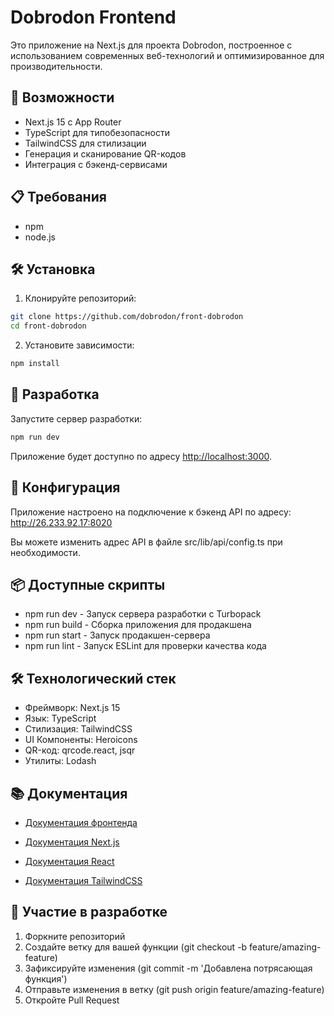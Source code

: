 # Dobrodon Frontend

Это приложение на Next.js для проекта Dobrodon, построенное с использованием современных веб-технологий и оптимизированное для производительности.

## 🚀 Возможности

- Next.js 15 с App Router
- TypeScript для типобезопасности
- TailwindCSS для стилизации
- Генерация и сканирование QR-кодов
- Интеграция с бэкенд-сервисами

## 📋 Требования
- npm
- node.js

## 🛠 Установка

1. Клонируйте репозиторий:
```bash
git clone https://github.com/dobrodon/front-dobrodon
cd front-dobrodon
```
2. Установите зависимости:
```bash
npm install
```

## 🚀 Разработка

Запустите сервер разработки:
```bash
npm run dev
```

Приложение будет доступно по адресу [http://localhost:3000](http://localhost:3000).

## 🔧 Конфигурация

Приложение настроено на подключение к бэкенд API по адресу:
http://26.233.92.17:8020

Вы можете изменить адрес API в файле src/lib/api/config.ts при необходимости.

## 📦 Доступные скрипты

- npm run dev - Запуск сервера разработки с Turbopack
- npm run build - Сборка приложения для продакшена
- npm run start - Запуск продакшен-сервера
- npm run lint - Запуск ESLint для проверки качества кода

## 🛠 Технологический стек

- Фреймворк: Next.js 15
- Язык: TypeScript
- Стилизация: TailwindCSS
- UI Компоненты: Heroicons
- QR-код: qrcode.react, jsqr
- Утилиты: Lodash

## 📚 Документация
- [Документация фронтенда](./DobroDon-presentation.pdf)

- [Документация Next.js](https://nextjs.org/docs)
- [Документация React](https://react.dev)
- [Документация TailwindCSS](https://tailwindcss.com/docs)

## 🤝 Участие в разработке

1. Форкните репозиторий
2. Создайте ветку для вашей функции (git checkout -b feature/amazing-feature)
3. Зафиксируйте изменения (git commit -m 'Добавлена потрясающая функция')
4. Отправьте изменения в ветку (git push origin feature/amazing-feature)
5. Откройте Pull Request


